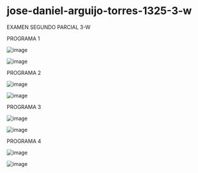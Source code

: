 # jose-daniel-arguijo-torres-1325-3-w
EXAMEN SEGUNDO PARCIAL 3-W

PROGRAMA 1 

![image](https://github.com/user-attachments/assets/37b88e35-0158-4644-b3cd-beb8e44c448b)

![image](https://github.com/user-attachments/assets/abd34835-01cd-4374-8fa8-b60c67b55563)

PROGRAMA 2 

![image](https://github.com/user-attachments/assets/061174a9-2106-4310-85e1-754058df9da1)

![image](https://github.com/user-attachments/assets/d9eca9c0-b5ec-4d1f-9326-78850a6293f8)

PROGRAMA 3 

![image](https://github.com/user-attachments/assets/0202c7f2-8411-472b-a83d-751d5ec57cdf)

![image](https://github.com/user-attachments/assets/d97325f1-8e2f-4d40-9e8f-daed77b0f0ff)

PROGRAMA 4

![image](https://github.com/user-attachments/assets/94cf5859-89be-4d94-b4aa-2df7baf072f7)

![image](https://github.com/user-attachments/assets/04bb62ee-89e8-4f70-baaf-e66a6acd5a8f)
